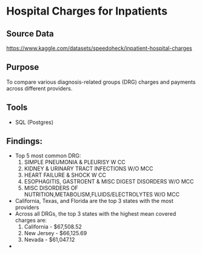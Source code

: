 # Hospital Charges for Inpatients
## Source Data
https://www.kaggle.com/datasets/speedoheck/inpatient-hospital-charges

## Purpose
To compare various diagnosis-related groups (DRG) charges and payments across different providers.

## Tools
- SQL (Postgres)

## Findings:
- Top 5 most common DRG:
  1. SIMPLE PNEUMONIA & PLEURISY W CC
  2. KIDNEY & URINARY TRACT INFECTIONS W/O MCC
  3. HEART FAILURE & SHOCK W CC
  4. ESOPHAGITIS, GASTROENT & MISC DIGEST DISORDERS W/O MCC
  5. MISC DISORDERS OF NUTRITION,METABOLISM,FLUIDS/ELECTROLYTES W/O MCC
- California, Texas, and Florida are the top 3 states with the most providers
- Across all DRGs, the top 3 states with the highest mean covered charges are:
  1. California - $67,508.52
  2. New Jersey - $66,125.69
  3. Nevada - $61,047.12
-

